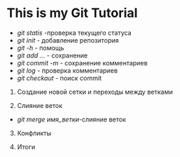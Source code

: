 # This is my Git Tutorial
* *git statis* -проверка текущего статуса
* *git init* - добавление репозитория
* *git -h* - помощь 
* *git add ...* - сохранение 
* *git commit -m* - сохранение комментариев 
* *git log* - проверка комментариев
* *git checkaut* - поиск commit


1. Создание новой сетки и переходы между ветками

2. Слияние веток

* *git merge имя_ветки*-слияние веток 

3. Конфликты

4. Итоги 

